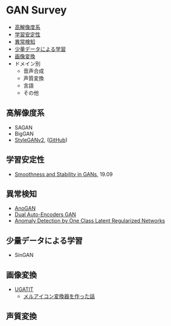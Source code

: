 # GAN Survey

- [高解像度系](#HighReso)
- [学習安定性](#Stability)
- [異常検知](#AnomalyDetection)
- [少量データによる学習](#LowData)
- [画像変換](#Image2Image)
- ドメイン別
  - 音声合成
  - 声質変換
  - 言語
  - その他

<a id="HighReso"></a>
## 高解像度系

- SAGAN
- BigGAN
- [StyleGANv2](https://arxiv.org/abs/2006.06676), ([GitHub](https://github.com/NVlabs/stylegan2-ada))

<a id="Stability"></a>
## 学習安定性

- [Smoothness and Stability in GANs](https://openreview.net/forum?id=HJeOekHKwr), 19.09

<a id="AnomalyDetection"></a>
## 異常検知

- [AnoGAN](https://arxiv.org/abs/1703.05921)
- [Dual Auto-Encoders GAN]()
- [Anomaly Detection by One Class Latent Regularized Networks](https://arxiv.org/abs/2002.01607)

<a id="LowData"></a>
## 少量データによる学習

- SinGAN

<a id="Image2Image"></a>

## 画像変換

- [UGATIT](https://arxiv.org/abs/1907.10830)
  - [メルアイコン変換器を作った話](https://qiita.com/zassou65535/items/4bc42fa36203c13fe2d3)

## 声質変換
